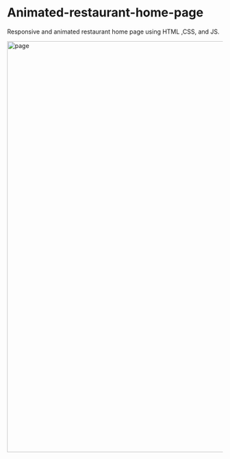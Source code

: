 # Animated-restaurant-home-page
Responsive and animated restaurant home page using HTML ,CSS, and JS.

<img width="960" alt="page" src="https://user-images.githubusercontent.com/62395686/147385095-a51d8a09-5121-4d91-9cfc-e25022c62ed9.PNG">




